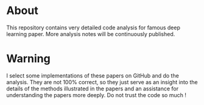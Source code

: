 <h1>About</h1>

This repository contains very detailed code analysis for famous deep learning paper. More analysis notes will be continuously published.

<h1>Warning</h1>

I select some implementations of these papers on GitHub and do the analysis. They are not 100% correct, so they just serve as an insight into the details of the methods illustrated in the papers and an assistance for understanding the papers more deeply. Do not trust the code so much !
